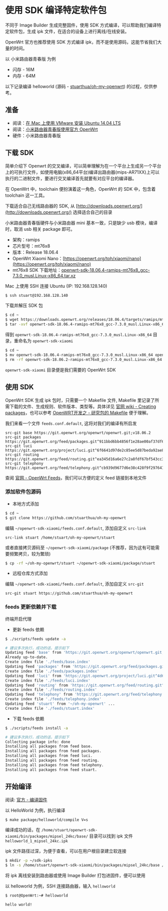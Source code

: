 # 使用 SDK 编译特定软件包

不同于 Image Builder 生成完整固件，使用 SDK 方式编译，可以帮助我们编译特定软件包，生成 ipk 文件，在适合的设备上进行离线/在线安装。

OpenWrt 官方也推荐使用 SDK 方式编译 ipk，而不是使用源码，这能节省我们大量的时间。

以 小米路由器青春版 为例

* 闪存 - 16M
* 内存 - 64M

以下记录编译 helloworld (源码 - [stuarthua/oh-my-openwrt](https://github.com/stuarthua/oh-my-openwrt)) 的过程，仅供参考。

## 准备

* 阅读：[在 Mac 上使用 VMware 安装 Ubuntu 14.04 LTS](../other/mac-vmware-install-ubuntu.md)
* 阅读：[小米路由器青春版使用官方 OpenWrt](../use/first-use/use-official-openwrt-on-xiaomi-nano.md)
* 硬件：小米路由器青春版

## 下载 SDK

简单介绍下 Openwrt 的交叉编译，可以简单理解为在一个平台上生成另一个平台上的可执行文件，如使用电脑(x86_64平台)编译出路由器(mips-AR71XX)上可以执行的二进制文件，要进行交叉编译首先就要有对应平台的编译器。

在 OpenWrt 中，toolchain 便扮演着这一角色，OpenWrt 的 SDK 中，包含着 toolchain 这一工具。

下载适合自己无线路由器的 SDK, 从 [http://downloads.openwrt.org/](http://downloads.openwrt.org/) 选择适合自己的目录

小米路由器青春版硬件与小米路由器 mini 基本一致，只是缺少 usb 模块，编译时，取消 usb 相关 package 即可。

* 架构：ramips
* 芯片型号：mt76x8
* 版本：Release 18.06.4
* OpenWrt Xiaomi Nano：[https://openwrt.org/toh/xiaomi/nano](https://openwrt.org/toh/xiaomi/nano)
* mt76x8 SDK 下载地址：[openwrt-sdk-18.06.4-ramips-mt76x8_gcc-7.3.0_musl.Linux-x86_64.tar.xz](https://downloads.openwrt.org/releases/18.06.4/targets/ramips/mt76x8/openwrt-sdk-18.06.4-ramips-mt76x8_gcc-7.3.0_musl.Linux-x86_64.tar.xz)

Mac 上使用 SSH 连接 Ubuntu (IP: 192.168.128.140)

```bash
$ ssh stuart@192.168.128.140
```

下载并解压 SDK 包

```bash
$ cd ~
$ wget https://downloads.openwrt.org/releases/18.06.4/targets/ramips/mt76x8/openwrt-sdk-18.06.4-ramips-mt76x8_gcc-7.3.0_musl.Linux-x86_64.tar.xz
$ tar -xvf openwrt-sdk-18.06.4-ramips-mt76x8_gcc-7.3.0_musl.Linux-x86_64.tar.xz
```

得到 `openwrt-sdk-18.06.4-ramips-mt76x8_gcc-7.3.0_musl.Linux-x86_64` 目录，重命名为 `openwrt-sdk-xiaomi`

```bash
$ cd ~
$ mv openwrt-sdk-18.06.4-ramips-mt76x8_gcc-7.3.0_musl.Linux-x86_64 openwrt-sdk-xiaomi
$ rm -rf openwrt-sdk-18.06.2-ramips-mt76x8_gcc-7.3.0_musl.Linux-x86_64.tar.xz
```

`openwrt-sdk-xiaomi` 目录便是我们需要的 OpenWrt SDK

## 使用 SDK

OpenWrt SDK 生成 ipk 包时，只需要一个 Makefile 文件, Makefile 里记录了所需下载的文件、生成规则、软件版本、类型等。具体详见 [官网 wiki - Creating packages](https://openwrt.org/docs/guide-developer/packages)，也可以参考 [OpenWRT开发之 - 研究包的 Makefile](https://my.oschina.net/hevakelcj/blog/411942) 便于理解。

我们来看一个文件 `feeds.conf.default`, 这将对我们的编译有所启发

```
src-git base https://git.openwrt.org/openwrt/openwrt.git;v18.06.2
src-git packages https://git.openwrt.org/feed/packages.git^911bbd6bb4856f1e28ae00af37df62e4fa3529e5
src-git luci https://git.openwrt.org/project/luci.git^6f6641d97de2c85ee5d87beda92ae8437d1dbdf5
src-git routing https://git.openwrt.org/feed/routing.git^ea345d16a6e27c2a8fdf67bf543cc36a5f189131
src-git telephony https://git.openwrt.org/feed/telephony.git^cb939d9677d6e38c428f9f297641d07611edeb04
```

查阅 [官网 - OpenWrt Feeds](https://openwrt.org/docs/guide-developer/feeds)，我们可以方便的定义 feed 链接到本地文件

### 添加软件包源码

* 本地方式添加

```bash
$ cd ~
$ git clone https://github.com/stuarthua/oh-my-openwrt
```

编辑 `~/openwrt-sdk-xiaomi/feeds.conf.default`, 添加自定义 `src-link`

```
src-link stuart /home/stuart/oh-my-openwrt/stuart
```

或者直接拷贝源码至 `~/openwrt-sdk-xiaomi/package` (不推荐，因为这有可能需要频繁拷贝，较为繁琐)

```bash
$ cp -rf ~/oh-my-openwrt/stuart ~/openwrt-sdk-xiaomi/package/stuart
```

* 远程仓库方式添加

编辑 `~/openwrt-sdk-xiaomi/feeds.conf.default`, 添加自定义 `src-git`

```
src-git stuart https://github.com/stuarthua/oh-my-openwrt
```

### feeds 更新依赖并下载

终端开启代理

* 更新 feeds 依赖

```bash
$ ./scripts/feeds update -a

# 建议多次执行，成功的话，提示如下
Updating feed 'base' from 'https://git.openwrt.org/openwrt/openwrt.git;v18.06.4' ...
Already up-to-date.
Create index file './feeds/base.index'
Updating feed 'packages' from 'https://git.openwrt.org/feed/packages.git^5779614d267732fc382c1684202543fdbd924b4c' ...
Create index file './feeds/packages.index'
Updating feed 'luci' from 'https://git.openwrt.org/project/luci.git^4d6d8bc5b0d7ee71c7b29b12e7e0c2e1e86cb268' ...
Create index file './feeds/luci.index'
Updating feed 'routing' from 'https://git.openwrt.org/feed/routing.git^bb156bf355b54236a52279522fabbec1e8dd7043' ...
Create index file './feeds/routing.index'
Updating feed 'telephony' from 'https://git.openwrt.org/feed/telephony.git^507eabe1b60458ceb1a535aec9d12c8be95706f0' ...
Create index file './feeds/telephony.index'
Updating feed 'stuart' from '~/oh-my-openwrt' ...
Create index file './feeds/stuart.index'
```

* 下载 feeds 依赖

```bash
$ ./scripts/feeds install -a

# 建议多次执行，成功的话，提示如下
Collecting package info: done
Installing all packages from feed base.
Installing all packages from feed packages.
Installing all packages from feed luci.
Installing all packages from feed routing.
Installing all packages from feed telephony.
Installing all packages from feed stuart.
```

## 开始编译

阅读: [官方 - 编译固件](https://openwrt.org/docs/guide-developer/build-system/use-buildsystem)

以 HelloWorld 为例，执行编译

```bash
$ make package/helloworld/compile V=s
```

编译成功的话，在 `/home/stuart/openwrt-sdk-xiaomi/bin/packages/mipsel_24kc/base/` 目录可以找到 ipk 文件 `helloworld_1_mipsel_24kc.ipk`

ipk 文件路径过深，为便于查看，可以在用户根目录建立软连接

```bash
$ mkdir -p ~/sdk-ipks
$ ln -s /home/stuart/openwrt-sdk-xiaomi/bin/packages/mipsel_24kc/base /home/stuart/sdk-ipks/xiaomi
```

将 ipk 离线安装到路由器或使用 Image Builder 打包进固件，便可以使用

以 helloworld 为例，SSH 连接路由器，输入 `helloworld`

```bash
$ root@OpenWrt:~# helloworld

hello world!
```